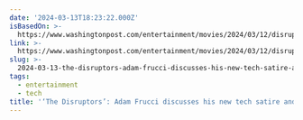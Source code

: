 ```yaml
---
date: '2024-03-13T18:23:22.000Z'
isBasedOn: >-
  https://www.washingtonpost.com/entertainment/movies/2024/03/12/disruptors-adam-frucci-silicon-valley/
link: >-
  https://www.washingtonpost.com/entertainment/movies/2024/03/12/disruptors-adam-frucci-silicon-valley/
slug: >-
  2024-03-13-the-disruptors-adam-frucci-discusses-his-new-tech-satire-and-ai-and-film
tags:
  - entertainment
  - tech
title: '‘The Disruptors’: Adam Frucci discusses his new tech satire and AI and film'
---
```


